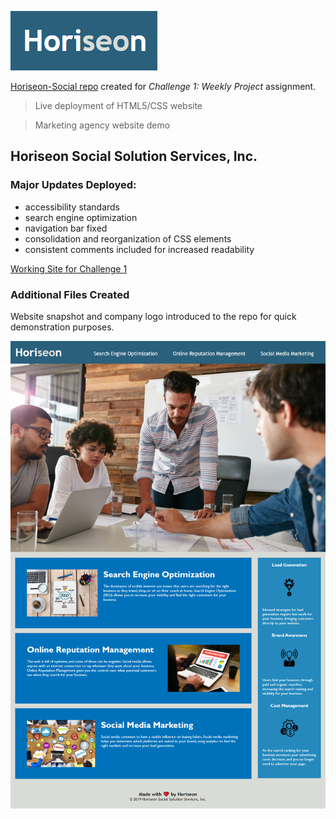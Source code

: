 ![Horiseon website logo thumbnail](https://github.com/Devmadia/Horiseon-Social/blob/master/Horiseon.png?raw=true)

[Horiseon-Social repo](https://github.com/Devmadia/Horiseon-Social)  created for *Challenge 1: Weekly Project* assignment.
> Live deployment of HTML5/CSS website 

> Marketing agency website demo

## Horiseon Social Solution Services, Inc.

### Major Updates Deployed: 
- accessibility standards
- search engine optimization
- navigation bar fixed
- consolidation and reorganization of CSS elements
- consistent comments included for increased readability

[Working Site for Challenge 1](https://devmadia.github.io/Horiseon-Social/)

### Additional Files Created

Website snapshot and company logo introduced to the repo for quick demonstration purposes.

![Screenshot of deployed Horiseon website](https://github.com/Devmadia/Horiseon-Social/blob/master/Horiseon-Social_Develop.png?raw=true)